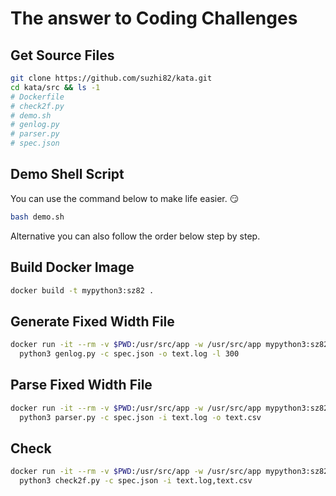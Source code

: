 # The answer to Coding Challenges

## Get Source Files
~~~bash
git clone https://github.com/suzhi82/kata.git
cd kata/src && ls -1
# Dockerfile
# check2f.py
# demo.sh
# genlog.py
# parser.py
# spec.json
~~~


## Demo Shell Script
You can use the command below to make life easier.​ :smirk:
~~~bash
bash demo.sh
~~~
Alternative you can also follow the order below step by step.


## Build Docker Image
~~~bash
docker build -t mypython3:sz82 .
~~~


## Generate Fixed Width File
~~~bash
docker run -it --rm -v $PWD:/usr/src/app -w /usr/src/app mypython3:sz82 \
  python3 genlog.py -c spec.json -o text.log -l 300

~~~


## Parse Fixed Width File
~~~bash
docker run -it --rm -v $PWD:/usr/src/app -w /usr/src/app mypython3:sz82 \
  python3 parser.py -c spec.json -i text.log -o text.csv

~~~


## Check 
~~~bash
docker run -it --rm -v $PWD:/usr/src/app -w /usr/src/app mypython3:sz82 \
  python3 check2f.py -c spec.json -i text.log,text.csv

~~~


